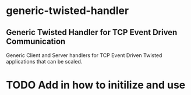 # generic-twisted-handler
Generic Twisted Handler for TCP Event Driven Communication
----------------------------------

Generic Client and Server handlers for TCP Event Driven Twisted applications that can be scaled.
# TODO Add in how to initilize and use
#